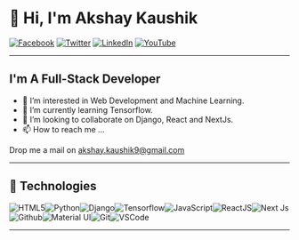 # 👋 Hi, I'm Akshay Kaushik

[![Facebook](https://img.shields.io/badge/Facebook-%231877F2.svg?&style=flat-square&logo=facebook&logoColor=white)](https://www.facebook.com/IamAkshayKaushik/) [![Twitter](https://img.shields.io/badge/Twitter-%231DA1F2.svg?&style=flat-square&logo=twitter&logoColor=white)](https://twitter.com/AkshaykKaushik) [![LinkedIn](https://img.shields.io/badge/LinkedIn-%230077B5.svg?&style=flat-square&logo=linkedin&logoColor=white)](https://www.linkedin.com/in/iamakshaykaushik/) [![YouTube](https://img.shields.io/badge/YouTube-%23FF0000.svg?&style=flat-square&logo=youtube&logoColor=white)](https://www.youtube.com/channel/UCXgvEwogFnrduVGIMRs8Q8Q)

<!---
[![DEV](https://img.shields.io/badge/DEV-%23000000.svg?&style=flat-square&logo=dev.to&logoColor=white)](https://dev.to/jamesaphoenix)
[![BMC](https://img.shields.io/badge/BuyMeaCoffee-%23FFDD00.svg?&style=flat-square&logo=buy-me-a-coffee&logoColor=black)](https://www.buymeacoffee.com/jamesaphoenix)
--->
---

## I'm A Full-Stack Developer

- 👀 I’m interested in Web Development and Machine Learning.
- 🌱 I’m currently learning Tensorflow.
- 💞️ I’m looking to collaborate on Django, React and NextJs.
- 📫 How to reach me ...

Drop me a mail on akshay.kaushik9@gmail.com

---

## :wrench: Technologies

![HTML5](https://img.icons8.com/color/30/html-5.png)![Python](https://img.icons8.com/color/32/000000/python.png)![Django](https://img.icons8.com/color/48/000000/django.png)![Tensorflow](https://img.icons8.com/color/32/000000/tensorflow.png)![JavaScript](https://img.icons8.com/color/30/javascript.png)![ReactJS](https://img.icons8.com/color/30/react-native.png)![Next Js](https://d1rs1tqcxzgl1z.cloudfront.net/iconduck/image/upload/w_32,h_32,c_fit/f_png/w_32,h_32,c_lpad/e_trim:1/w_32,h_32,c_fit/s3.prod/assets.00/asstl49g5eyk)![Github](https://img.icons8.com/material-outlined/30/github.png)![Material UI](https://img.icons8.com/color/30/000000/material-ui.png)![Git](https://img.icons8.com/color/30/000000/git.png)![VSCode](https://img.icons8.com/color/30/visual-studio-code-2019.png)

---




<!---
IamAkshayKaushik/IamAkshayKaushik is a ✨ special ✨ repository because its `README.md` (this file) appears on your GitHub profile.
You can click the Preview link to take a look at your changes.
--->
